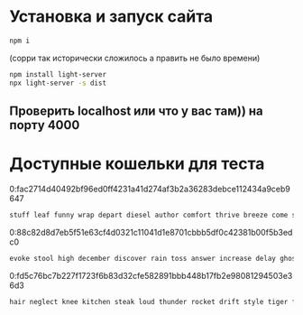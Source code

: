 # Установка и запуск сайта
```bash
npm i
```
(сорри так исторически сложилось а править не было времени)
```bash
npm install light-server
npx light-server -s dist
```

## Проверить localhost или что у вас там)) на порту 4000
# Доступные кошельки для теста

0:fac2714d40492bf96ed0ff4231a41d274af3b2a36283debce112434a9ceb9647
```bash
stuff leaf funny wrap depart diesel author comfort thrive breeze come smart
```

0:88c82d8d7eb5f51e63cf4d0321c11041d1e8701cbbb5df0c42381b00f5b3edc0
```bash
evoke stool high december discover rain toss answer increase delay ghost task
```

0:fd5c76bc7b227f1723f6b83d32cfe582891bbb448b17fb2e98081294503e36d3
```bash
hair neglect knee kitchen steak loud thunder rocket drift style tiger fan
```
